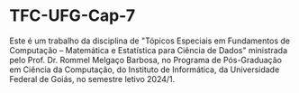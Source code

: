 # TFC-UFG-Cap-7
Este é um trabalho da disciplina de "Tópicos Especiais em Fundamentos de Computação – Matemática e Estatística para Ciência de Dados" ministrada pelo Prof. Dr. Rommel Melgaço Barbosa, no Programa de Pós-Graduação em Ciência da Computação, do Instituto de Informática, da Universidade Federal de Goiás, no semestre letivo 2024/1.
